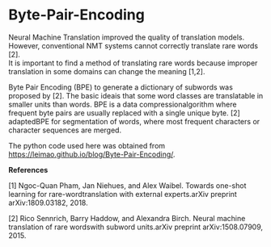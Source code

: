 # Byte-Pair-Encoding

Neural Machine Translation improved the  quality of translation models. However, conventional NMT systems cannot correctly translate rare words [2].  
It is important to find a method of translating rare words because improper translation in some domains can change the meaning [1,2]. 

Byte Pair Encoding (BPE) to generate a dictionary of subwords was proposed by [2]. The basic ideais that some word classes are translatable in smaller units than words.
BPE is a data compressionalgorithm where frequent byte pairs are usually replaced with a single unique byte. [2] adaptedBPE for segmentation of words, where most frequent characters or character sequences are merged.

The python code used here was obtained from https://leimao.github.io/blog/Byte-Pair-Encoding/.

**References**

[1] Ngoc-Quan  Pham,  Jan  Niehues,  and  Alex  Waibel.   Towards  one-shot  learning  for  rare-wordtranslation with external experts.arXiv preprint arXiv:1809.03182, 2018.

[2]  Rico Sennrich, Barry Haddow, and Alexandra Birch.  Neural machine translation of rare wordswith subword units.arXiv preprint arXiv:1508.07909, 2015.
